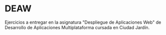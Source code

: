 # DEAW
Ejercicios a entregar en la asignatura "Despliegue de Aplicaciones Web" de Desarrollo de Aplicaciones Multiplataforma cursada en Ciudad Jardín.
